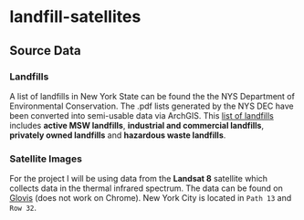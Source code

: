 # landfill-satellites

## Source Data
### Landfills
A list of landfills in New York State can be found the the NYS Department of Environmental Conservation.  The .pdf lists generated by the NYS DEC have been converted into semi-usable data via ArchGIS.  This [list of landfills](http://www.arcgis.com/home/webmap/viewer.html?webmap=acb6d6a9eca04ac9b3e25b397bc0560b) includes **active MSW landfills**, **industrial and commercial landfills**, **privately owned landfills** and **hazardous waste landfills**.

### Satellite Images
For the project I will be using data from the **Landsat 8** satellite which collects data in the thermal infrared spectrum.  The data can be found on [Glovis](http://glovis.usgs.gov) (does not work on Chrome).  New York City is located in ```Path 13``` and ```Row 32```.  

